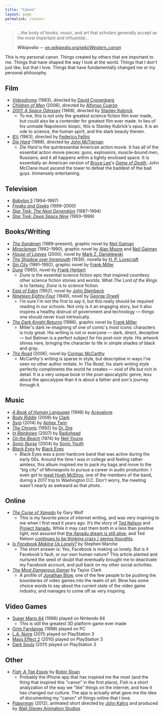 ```yaml
---
title: "Canon"
layout: page
permalink: /canon/
---
```


> …the body of books, music, and art that scholars generally accept as the most important and influential…
>
> ***Wikipedia*** — <cite>[en.wikipedia.org/wiki/Western\_canon][1]</cite>

This is my personal canon. Things created by others that are important to me. Things that have shaped the way I look at the world. Things that I don't just like, but that I love. Things that have fundamentally changed me or my personal philosophy.

## Film

- <cite>[Videodrome][2]</cite> (1983), directed by [David Cronenberg][3]
- <cite>[Children of Men][4]</cite> (2006), directed by [Alfonso Cuarón][5]
- <cite>[2001: A Space Odyssey][6]</cite> (1968), directed by [Stanley Kubrick][7]
	- To me, this is not only the greatest science fiction film ever made, but could also be a contender for greatest film ever made. In lieu of his unmade Napoleonic biopic, this is Stanley Kubrick's opus. It is an ode to science, the human spirit, and the stark beauty therein.
- <cite>[8½][8]</cite> (1963), directed by [Federico Fellini][9]
- <cite>[Die Hard][10]</cite> (1988), directed by [John McTiernan][11]
	- <cite>Die Hard</cite> is the quintessential American action movie. It has all of the essential action movie pieces: guns, explosions, muscle-bound men, Russians; and it all happens within a tightly enclosed space. It is essentially an American version of [Bruce Lee][12]'s <cite>[Game of Death][13]</cite>; John McClane must ascend the tower to defeat the baddest of the bad guys. Immensely entertaining.

## Television

- <cite>[Babylon 5][14]</cite> (1994–1997)
- <cite>[Freaks and Geeks][15]</cite> (1999–2000)
- <cite>[Star Trek: The Next Generation][16]</cite> (1987–1994)
- <cite>[Star Trek: Deep Space Nine][17]</cite> (1993–1999)

## Books/Writing

- <cite>[The Sandman][18]</cite> (1989–present), graphic novel by [Neil Gaiman][19]
- <cite>[Miracleman][20]</cite> (1982–1990), graphic novel by [Alan Moore][21] and [Neil Gaiman][22]
- <cite>[House of Leaves][23]</cite> (2000), novel by [Mark Z. Danielewski][24]
- <cite>[The Shadow over Innsmouth][25]</cite> (1936), novella by [H. P. Lovecraft][26]
- <cite>[Sin City][27]</cite> (1991–1992), graphic novel by [Frank Miller][28]
- <cite>[Dune][29]</cite> (1965), novel by [Frank Herbert][30]
	- <cite>Dune</cite> is the essential science fiction epic that inspired countless other science fiction stories and worlds. What <cite>The Lord of the Rings</cite> is to fantasy, <cite>Dune</cite> is to science fiction.
- <cite>[East of Eden][31]</cite> (1952), novel by [John Steinbeck][32]
- <cite>[Nineteen Eighty-Four][33]</cite> (1949), novel by [George Orwell][34]
	- I'm sure I'm not the first to say it, but this really should be required reading in our schools. Not only is it an engaging story, but it also inspires a healthy distrust of government and technology — things one should never trust intrinsically.
- <cite>[The Dark Knight Returns][35]</cite> (1986), graphic novel by [Frank Miller][36]
	- Miller's dark re-imagining of one of comic's most iconic characters is truly great. His writing is not or everyone — dark, direct, deceptive — but Batman is a perfect subject for his post-noir style. His artwork shines here, bringing the character to life in simple shades of black and gray.
- <cite>[The Road][37]</cite> (2006), novel by [Cormac McCarthy][38]
	- McCarthy's writing is sparse in style, but descriptive in ways I've seen no other author imitate. In <cite>The Road</cite>, his stark writing style perfectly compliments the world he creates — void of life but rich in detail. It is a very unique book in the post-apocalyptic genre; less about the apocalypse than it is about a father and son's journey through it.

## Music

- <cite>[A Book of Human Language][39]</cite> (1998) by [Aceyalone][40]
- <cite>[Body Riddle][41]</cite> (2006) by [Clark][42]
- <cite>[Syro]()</cite> (2014) by [Aphex Twin][44]
- <cite>[The Chronic][45]</cite> (1992) by [Dr. Dre][46]
- <cite>[In Rainbows][47]</cite> (2007) by [Radiohead][48]
- <cite>[On the Beach][49]</cite> (1974) by [Neil Young][50]
- <cite>[Sonic Nurse][51]</cite> (2004) by [Sonic Youth][52]
- <cite>[Black Eyes][53]</cite> by [Black Eyes][54]
	- Black Eyes was a post-hardcore band that was active during the early 00s. Around the time I was in college and feeling rather aimless, this album inspired me to pack my bags and move to the "big city" of Minneapolis to pursue a career in audio production. I even got to [meet Hugh McElroy][55], one of the members of the band, during a 2017 trip to Washington D.C. Don't worry, the meeting wasn't nearly as awkward as that photo.

## Online

- <cite>[The Curse of Xanadu][56]</cite> by Gary Wolf
	- This is my favorite piece of internet writing, and was very inspiring to me when I first read it years ago. It’s the story of [Ted Nelson][57] and [Project Xanadu][58]. While it may cast them both in a less than positive light, rest assured that [the Xanadu dream is still alive][59], and Ted Nelson [continues to be thinking crazy / genius thoughts][60].
- <cite>[Is Facebook Making Us Lonely?][61]</cite> by Stephen Marche
	- The short answer is: Yes, Facebook is making us lonely. But is it Facebook's fault, or our own human nature? This article planted and nurtured the seed of doubt that eventually brought me to deactivate my Facebook account, and pull back on my other social activities.
- <cite>[The Most Dangerous Gamer][62]</cite> by Taylor Clark
	- A profile of [Jonathan Blow][63], one of the few people to be pushing the boundaries of video games into the realm of art. Blow has some choice words to say about the current state of the video game industry, and manages to come off as very inspiring.

## Video Games

- [Super Mario 64][64] (1996) played on Nintendo 64
	- This is still the greatest 3D platform game ever made
- [Grim Fandango][65] (1998) played on PC
- [L.A. Noire][66] (2011) played on PlayStation 3
- [Mass Effect 2][67] (2010) played on PlayStation 3
- [Dark Souls][68] (2011) played on PlayStation 3

## Other

- <cite>[Fish: A Tap Essay][69]</cite> by [Robin Sloan][70]
	- Probably the iPhone app that has inspired me the most (and the thing that inspired this "canon" in the first place), Fish is a short analyzation of the way we "like" things on the internet, and how it has changed our culture. The app is actually what gave me the idea of documenting my "canon" of things online that I love.
- <cite>[Paperman][71]</cite> (2012), animated short directed by [John Kahrs][72] and produced by [Walt Disney Animation Studios][73]

[1]:	https://en.wikipedia.org/wiki/Western_canon
[2]:	https://en.wikipedia.org/wiki/Videodrome
[3]:	https://en.wikipedia.org/wiki/David_Cronenberg
[4]:	https://en.wikipedia.org/wiki/Children_of_Men
[5]:	https://en.wikipedia.org/wiki/Alfonso_Cuar%C3%B3n
[6]:	https://en.wikipedia.org/wiki/2001:_A_Space_Odyssey_(film)
[7]:	https://en.wikipedia.org/wiki/Stanley_Kubrick
[8]:	https://en.wikipedia.org/wiki/8%C2%BD
[9]:	https://en.wikipedia.org/wiki/Federico_Fellini
[10]:	https://en.wikipedia.org/wiki/Die_Hard
[11]:	https://en.wikipedia.org/wiki/John_McTiernan
[12]:	https://en.wikipedia.org/wiki/Game_of_Death
[13]:	https://en.wikipedia.org/wiki/Game_of_Death
[14]:	https://en.wikipedia.org/wiki/Babylon_5
[15]:	https://en.wikipedia.org/wiki/Freaks_and_Geeks
[16]:	https://en.wikipedia.org/wiki/Star_Trek:_The_Next_Generation
[17]:	https://en.wikipedia.org/wiki/Star_Trek:_Deep_Space_Nine
[18]:	https://en.wikipedia.org/wiki/The_Sandman_(Vertigo)
[19]:	https://en.wikipedia.org/wiki/Neil_Gaiman
[20]:	https://en.wikipedia.org/wiki/Marvelman
[21]:	https://en.wikipedia.org/wiki/Alan_Moore
[22]:	https://en.wikipedia.org/wiki/Neil_Gaiman
[23]:	https://en.wikipedia.org/wiki/House_of_Leaves
[24]:	https://en.wikipedia.org/wiki/Mark_Z._Danielewski
[25]:	https://en.wikipedia.org/wiki/The_Shadow_over_Innsmouth
[26]:	https://en.wikipedia.org/wiki/H._P._Lovecraft
[27]:	https://en.wikipedia.org/wiki/Sin_City
[28]:	https://en.wikipedia.org/wiki/Frank_Miller_(comics)
[29]:	https://en.wikipedia.org/wiki/Dune_(novel)
[30]:	https://en.wikipedia.org/wiki/Frank_Herbert
[31]:	https://en.wikipedia.org/wiki/East_of_Eden_(novel)
[32]:	https://en.wikipedia.org/wiki/John_Steinbeck
[33]:	https://en.wikipedia.org/wiki/Nineteen_Eighty-Four
[34]:	https://en.wikipedia.org/wiki/George_Orwell
[35]:	https://en.wikipedia.org/wiki/The_Dark_Knight_Returns
[36]:	https://en.wikipedia.org/wiki/Frank_Miller_(comics)
[37]:	https://en.wikipedia.org/wiki/The_Road
[38]:	https://en.wikipedia.org/wiki/Cormac_McCarthy
[39]:	https://song.link/album/us/i/1138405620 "A Book of Human Language by Aceyalone"
[40]:	https://en.wikipedia.org/wiki/Aceyalone "Aceyalone - Wikipedia"
[41]:	https://song.link/album/us/i/185514015 "Body Riddle by Clark"
[42]:	https://en.wikipedia.org/wiki/Chris_Clark_(musician) "Clark - Wikipedia"
[44]:	https://en.wikipedia.org/wiki/Aphex_Twin
[45]:	https://song.link/album/us/i/6654037 "The Chronic by Dr. Dre"
[46]:	https://en.wikipedia.org/wiki/Dr._Dre
[47]:	https://song.link/album/us/i/1109714933 "In Rainbows by Radiohead"
[48]:	https://en.wikipedia.org/wiki/Radiohead
[49]:	https://song.link/album/us/i/1015732002 "On the Beach by Neil Young"
[50]:	https://en.wikipedia.org/wiki/Neil_Young
[51]:	https://song.link/album/us/i/1132249548 "Sonic Nurse by Sonic Youth"
[52]:	https://en.wikipedia.org/wiki/Sonic_Youth
[53]:	https://song.link/album/us/i/49250529
[54]:	https://en.wikipedia.org/wiki/Black_Eyes_(band)
[55]:	/assets/canon-isaac-and-hugh.jpg
[56]:	https://www.wired.com/1995/06/xanadu/ "The Curse of Xanadu | Wired"
[57]:	https://en.wikipedia.org/wiki/Ted_Nelson "Ted Nelson | Wikipedia"
[58]:	https://en.wikipedia.org/wiki/Project_Xanadu "Project Xanadu | Wikipedia"
[59]:	http://www.xanadu.net
[60]:	https://www.youtube.com/user/TheTedNelson "TheTedNelson on YouTube"
[61]:	https://www.theatlantic.com/magazine/archive/2012/05/is-facebook-making-us-lonely/308930/ "Is Facebook Making Us Lonely? | The Atlantic"
[62]:	https://www.theatlantic.com/magazine/archive/2012/05/the-most-dangerous-gamer/308928/?single_page=true "The Most Dangerous Gamer | The Atlantic"
[63]:	https://en.m.wikipedia.org/wiki/Jonathan_Blow "Jonathan Blow | Wikipedia"
[64]:	https://en.wikipedia.org/wiki/Super_Mario_64
[65]:	https://en.wikipedia.org/wiki/Grim_Fandango
[66]:	https://en.wikipedia.org/wiki/L.A._Noire
[67]:	https://en.wikipedia.org/wiki/Mass_Effect_2
[68]:	https://en.wikipedia.org/wiki/Dark_Souls
[69]:	https://www.robinsloan.com/fish/
[70]:	https://www.robinsloan.com/
[71]:	https://en.wikipedia.org/wiki/Paperman
[72]:	https://en.wikipedia.org/wiki/John_Kahrs
[73]:	https://en.wikipedia.org/wiki/Walt_Disney_Animation_Studios
